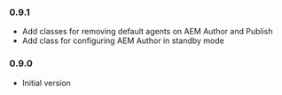 ### 0.9.1
* Add classes for removing default agents on AEM Author and Publish
* Add class for configuring AEM Author in standby mode

### 0.9.0
* Initial version
